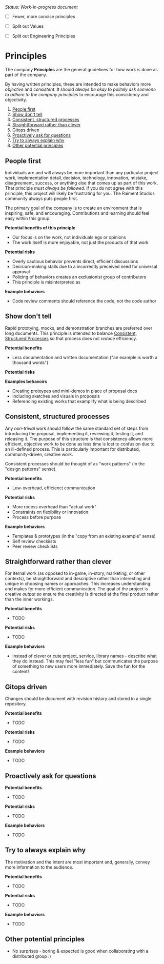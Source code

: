 _Status: Work-in-progress document_

- [ ] Fewer, more concise principles
- [ ] Split out Values
- [ ] Split out Engineering Principles


# Principles

The company **Principles** are the general guidelines for how work is done as part of the company. 

By having written principles, these are intended to make behaviors more _objective_ and _consistent_.  It should _always be okay to politely ask someone to adhere to the company principles_ to encourage this consistency and objectivity.

<!-- TOC depthfrom:2 orderedlist:false withlinks:true bulletcharacter:1. -->

1. [People first](#people-first)
1. [Show don't tell](#show-dont-tell)
1. [Consistent, structured processes](#consistent-structured-processes)
1. [Straightforward rather than clever](#straightforward-rather-than-clever)
1. [Gitops driven](#gitops-driven)
1. [Proactively ask for questions](#proactively-ask-for-questions)
1. [Try to always explain why](#try-to-always-explain-why)
1. [Other potential principles](#other-potential-principles)

<!-- /TOC -->

## People first

Individuals are and will always be more important than any particular project work, implementation detail, decision, technology, innovation, mistake, disagreement, success, or anything else that comes up as part of this work.  That principle _must always be followed_.  If you do not agree with this principle, this project will likely be frustrating for you.  The Raiment Studios community always puts people first.

The primary goal of the company is to create an environment that is inspiring, safe, and encouraging. Contributions and learning should feel easy within this group.

**Potential benefits of this principle**

* Our focus is on the work, not individuals ego or opinions
* The work itself is more enjoyable, not just the products of that work

**Potential risks**

* Overly cautious behavior prevents direct, efficient discussions
* Decision-making stalls due to a incorrectly preceived need for universal approval 
* Policing of behaviors creates an exclusionist group of contributors
* This principle is misinterpreted as 

**Example behaviors**

* Code review comments should reference the code, not the code author



## Show don't tell

Rapid prototying, mocks, and demonstration branches are preferred over long documents.  This principle is intended to balance [Consistent, Structured Processes](#consistent-structured-processes) so that process does not _reduce_ efficiency.

**Potential benefits**

* Less documentation and written documentation ("an example is worth a thousand words")

**Potential risks**


**Examples behavoirs**

* Creating protoypes and mini-demos in place of proposal docs
* Including sketches and visuals in proposals
* Referencing existing works that examplify what is being described


## Consistent, structured processes

Any _non-trivial_ work should follow the same standard set of steps from introducing the proposal, implementing it, reviewing it, testing it, and releasing it. The purpose of this structure is that consistency allows more efficient, objective work to be done as less time is lost to confusion due to an ill-defined process. This is particularly important for distributed, community-driven, creative work.

Consistent processes should be thought of as "work patterns" (in the "design patterns" sense). 

**Potential benefits**

* Low-overhead, efficienct communication

**Potential risks**

* More rocess overhead than "actual work"
* Constraints on flexibility or innovation
* Process before purpose

**Example behaviors**

* Templates & prototypes (in the "copy from an existing example" sense)
* Self review checkiists
* Peer review checklists


## Straightforward rather than clever

For iternal work (as opposed to in-game, in-story, marketing, or other contexts), be straightforward and descriptive rather than interesting and unique in choosing names or approaches. This increases understanding and makes for more efficient communication.  The goal of the project is creative _output_ so ensure the creativity is directed at the final product rather than the inner workings.

**Potential benefits**

* TODO

**Potential risks**

* TODO

**Example behaviors**


* Instead of clever or cute project, service, library names - describe what they do instead. This may feel "less fun" but communicates the purpose of something to new users more immediately.  Save the fun for the content!

## Gitops driven

Changes should be document with revision history and stored in a single repository.  


**Potential benefits**

* TODO

**Potential risks**

* TODO

**Example behaviors**

* TODO


## Proactively ask for questions

**Potential benefits**

* TODO

**Potential risks**

* TODO

**Example behaviors**

* TODO

## Try to always explain why

The motivation and the intent are most important and, generally, convey more information to the audience.

**Potential benefits**

* TODO

**Potential risks**

* TODO

**Example behaviors**

* TODO



## Other potential principles

* No surprises - boring & expected is good when collaborating with a distributed group :)